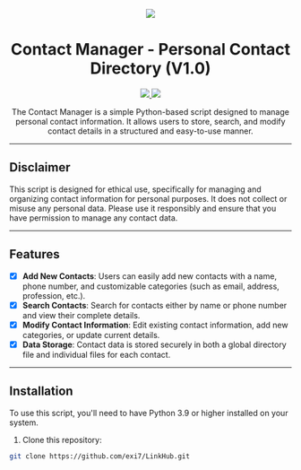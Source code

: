 <p align="center">
  <img src="https://cdn.discordapp.com/attachments/1337150216515621027/1347967888006582373/6b24108cd7c1e96d34c81732186b0bfb_upscaled.jpg?ex=67cdc06c&is=67cc6eec&hm=84dcf7f24edc5895e3e10c2cd3c609b4992cfaacecb2abc460d0a3914658aceb&">
</p>

<h1 align="center">Contact Manager - Personal Contact Directory (V1.0)</h1>
<p align="center">
  <a href="https://www.python.org">
    <img src="https://img.shields.io/badge/Python-3.9-informational.svg">
  </a>
  <a href="https://github.com/YourGitHubUsername">
    <img src="https://img.shields.io/github/repo-size/YourGitHubUsername/Contact-Manager.svg?label=Repo%20size&style=flat-square">
  </a>
</p>

<p align="center">
  The Contact Manager is a simple Python-based script designed to manage personal contact information. It allows users to store, search, and modify contact details in a structured and easy-to-use manner.
</p>

---

## Disclaimer

This script is designed for ethical use, specifically for managing and organizing contact information for personal purposes. It does not collect or misuse any personal data. Please use it responsibly and ensure that you have permission to manage any contact data.

---

## Features

- [x] **Add New Contacts**: Users can easily add new contacts with a name, phone number, and customizable categories (such as email, address, profession, etc.).
- [x] **Search Contacts**: Search for contacts either by name or phone number and view their complete details.
- [x] **Modify Contact Information**: Edit existing contact information, add new categories, or update current details.
- [x] **Data Storage**: Contact data is stored securely in both a global directory file and individual files for each contact.

---

## Installation

To use this script, you'll need to have Python 3.9 or higher installed on your system.

1. Clone this repository:

```bash
git clone https://github.com/exi7/LinkHub.git
